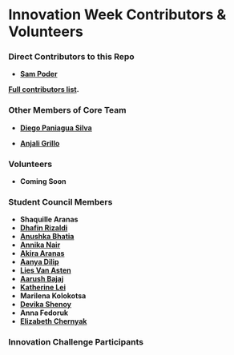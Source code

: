Innovation Week Contributors & Volunteers
============================================

### Direct Contributors to this Repo

* **[Sam Poder](https://github.com/sampoder)**

**[Full contributors list](https://github.com/gemssingaporestudentcouncil/innovationweek2020/contributors).**

### Other Members of Core Team
* **[Diego Paniagua Silva](https://github.com/OrangeCat16)**

* **[Anjali Grillo](https://github.com/anjaligrillo)**

### Volunteers

* **Coming Soon**

### Student Council Members

* **Shaquille Aranas**
* **[Dhafin Rizaldi](https://github.com/dhafinr)**
* **[Anushka Bhatia](https://github.com/anushka2814)**
* **[Annika Nair](https://github.com/happy317)**
* **[Akira Aranas](https://github.com/akiraaranas)**
* **[Aanya Dilip](https://github.com/Aanya1301)**
* **[Lies Van Asten](https://github.com/Lies757)**
* **[Aarush Bajaj](https://github.com/aarushbajaj)**
* **[Katherine Lei](https://github.com/Katherinelei1)**
* **Marilena Kolokotsa**
* **[Devika Shenoy](https://github.com/DevikaShenoy)**
* **Anna Fedoruk**
* **[Elizabeth Chernyak](https://github.com/elziule)**

### Innovation Challenge Participants

